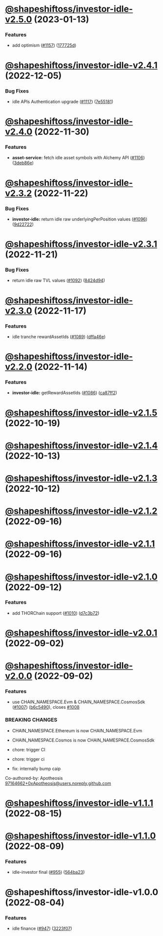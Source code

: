 # [@shapeshiftoss/investor-idle-v2.5.0](https://github.com/shapeshift/lib/compare/@shapeshiftoss/investor-idle-v2.4.1...@shapeshiftoss/investor-idle-v2.5.0) (2023-01-13)


### Features

* add optimism ([#1157](https://github.com/shapeshift/lib/issues/1157)) ([177725d](https://github.com/shapeshift/lib/commit/177725dc04c00ba982bbebe8e84a7edcff395367))

# [@shapeshiftoss/investor-idle-v2.4.1](https://github.com/shapeshift/lib/compare/@shapeshiftoss/investor-idle-v2.4.0...@shapeshiftoss/investor-idle-v2.4.1) (2022-12-05)


### Bug Fixes

* idle APIs Authentication upgrade ([#1117](https://github.com/shapeshift/lib/issues/1117)) ([7e55181](https://github.com/shapeshift/lib/commit/7e551816fd3f13417aae73df048e421a3e6f2e18))

# [@shapeshiftoss/investor-idle-v2.4.0](https://github.com/shapeshift/lib/compare/@shapeshiftoss/investor-idle-v2.3.2...@shapeshiftoss/investor-idle-v2.4.0) (2022-11-30)


### Features

* **asset-service:** fetch idle asset symbols with Alchemy API ([#1106](https://github.com/shapeshift/lib/issues/1106)) ([3deb86e](https://github.com/shapeshift/lib/commit/3deb86e01234c68671968be53a7dba46bf7dd56c))

# [@shapeshiftoss/investor-idle-v2.3.2](https://github.com/shapeshift/lib/compare/@shapeshiftoss/investor-idle-v2.3.1...@shapeshiftoss/investor-idle-v2.3.2) (2022-11-22)


### Bug Fixes

* **investor-idle:** return idle raw underlyingPerPosition values ([#1096](https://github.com/shapeshift/lib/issues/1096)) ([9d22722](https://github.com/shapeshift/lib/commit/9d22722b596163544ce08bbe7a78f9915553187f))

# [@shapeshiftoss/investor-idle-v2.3.1](https://github.com/shapeshift/lib/compare/@shapeshiftoss/investor-idle-v2.3.0...@shapeshiftoss/investor-idle-v2.3.1) (2022-11-21)


### Bug Fixes

* return idle raw TVL values ([#1092](https://github.com/shapeshift/lib/issues/1092)) ([8424d94](https://github.com/shapeshift/lib/commit/8424d94355c44a727474b00f9ae805fa136ba516))

# [@shapeshiftoss/investor-idle-v2.3.0](https://github.com/shapeshift/lib/compare/@shapeshiftoss/investor-idle-v2.2.0...@shapeshiftoss/investor-idle-v2.3.0) (2022-11-17)


### Features

* idle tranche rewardAssetIds ([#1089](https://github.com/shapeshift/lib/issues/1089)) ([dffa46e](https://github.com/shapeshift/lib/commit/dffa46e28523ed4cc6a1c667ad6dad185332d3d4))

# [@shapeshiftoss/investor-idle-v2.2.0](https://github.com/shapeshift/lib/compare/@shapeshiftoss/investor-idle-v2.1.5...@shapeshiftoss/investor-idle-v2.2.0) (2022-11-14)


### Features

* **investor-idle:** getRewardAssetIds ([#1086](https://github.com/shapeshift/lib/issues/1086)) ([ca87ff2](https://github.com/shapeshift/lib/commit/ca87ff223b061d570d2c480d0a79f7ac306c1f04))

# [@shapeshiftoss/investor-idle-v2.1.5](https://github.com/shapeshift/lib/compare/@shapeshiftoss/investor-idle-v2.1.4...@shapeshiftoss/investor-idle-v2.1.5) (2022-10-19)

# [@shapeshiftoss/investor-idle-v2.1.4](https://github.com/shapeshift/lib/compare/@shapeshiftoss/investor-idle-v2.1.3...@shapeshiftoss/investor-idle-v2.1.4) (2022-10-13)

# [@shapeshiftoss/investor-idle-v2.1.3](https://github.com/shapeshift/lib/compare/@shapeshiftoss/investor-idle-v2.1.2...@shapeshiftoss/investor-idle-v2.1.3) (2022-10-12)

# [@shapeshiftoss/investor-idle-v2.1.2](https://github.com/shapeshift/lib/compare/@shapeshiftoss/investor-idle-v2.1.1...@shapeshiftoss/investor-idle-v2.1.2) (2022-09-16)

# [@shapeshiftoss/investor-idle-v2.1.1](https://github.com/shapeshift/lib/compare/@shapeshiftoss/investor-idle-v2.1.0...@shapeshiftoss/investor-idle-v2.1.1) (2022-09-16)

# [@shapeshiftoss/investor-idle-v2.1.0](https://github.com/shapeshift/lib/compare/@shapeshiftoss/investor-idle-v2.0.1...@shapeshiftoss/investor-idle-v2.1.0) (2022-09-12)


### Features

* add THORChain support ([#1010](https://github.com/shapeshift/lib/issues/1010)) ([d7c3b72](https://github.com/shapeshift/lib/commit/d7c3b72bbda9795f87fa8f73c35926c95026a3c2))

# [@shapeshiftoss/investor-idle-v2.0.1](https://github.com/shapeshift/lib/compare/@shapeshiftoss/investor-idle-v2.0.0...@shapeshiftoss/investor-idle-v2.0.1) (2022-09-02)

# [@shapeshiftoss/investor-idle-v2.0.0](https://github.com/shapeshift/lib/compare/@shapeshiftoss/investor-idle-v1.1.1...@shapeshiftoss/investor-idle-v2.0.0) (2022-09-02)


### Features

* use CHAIN_NAMESPACE.Evm & CHAIN_NAMESPACE.CosmosSdk ([#1007](https://github.com/shapeshift/lib/issues/1007)) ([b6c5490](https://github.com/shapeshift/lib/commit/b6c54902c9e84fd628e917e4747acdb6faf3405d)), closes [#1008](https://github.com/shapeshift/lib/issues/1008)


### BREAKING CHANGES

* CHAIN_NAMESPACE.Ethereum is now CHAIN_NAMESPACE.Evm
* CHAIN_NAMESPACE.Cosmos is now CHAIN_NAMESPACE.CosmosSdk

* chore: trigger CI

* chore: trigger ci

* fix: internally bump caip

Co-authored-by: Apotheosis <97164662+0xApotheosis@users.noreply.github.com>

# [@shapeshiftoss/investor-idle-v1.1.1](https://github.com/shapeshift/lib/compare/@shapeshiftoss/investor-idle-v1.1.0...@shapeshiftoss/investor-idle-v1.1.1) (2022-08-15)

# [@shapeshiftoss/investor-idle-v1.1.0](https://github.com/shapeshift/lib/compare/@shapeshiftoss/investor-idle-v1.0.0...@shapeshiftoss/investor-idle-v1.1.0) (2022-08-09)


### Features

* idle-investor final ([#955](https://github.com/shapeshift/lib/issues/955)) ([564ba23](https://github.com/shapeshift/lib/commit/564ba23a92ce4086917bac366e1bd6d419de3306))

# @shapeshiftoss/investor-idle-v1.0.0 (2022-08-04)


### Features

* idle finance ([#947](https://github.com/shapeshift/lib/issues/947)) ([3223f07](https://github.com/shapeshift/lib/commit/3223f076258ae032e6b9e0facdc640297730eba2))

